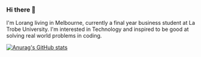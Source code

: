 ### Hi there 👋

I'm Lorang living in Melbourne, currently a final year business student at La Trobe University. I'm interested in Technology and inspired to be good at solving real world problems in coding.  

[![Anurag's GitHub stats](https://github-readme-stats.vercel.app/api?username=LorangRin)](https://github.com/anuraghazra/github-readme-stats)
